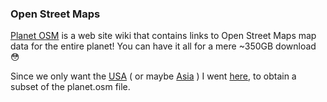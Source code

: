 ### Open Street Maps

[Planet OSM](http://wiki.openstreetmap.org/wiki/Planet.osm) is a web site wiki that contains links to Open Street Maps
map data for the entire planet! You can have it all for a mere ~350GB download :flushed:

Since we only want the [USA](http://download.geofabrik.de/north-america-latest.osm.bz2) 
( or maybe [Asia](http://download.geofabrik.de/asia-latest.osm.bz2) ) I went 
[here](http://download.geofabrik.de/), to obtain a subset of the planet.osm file.
